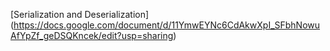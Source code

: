 [Serialization and Deserialization]
(https://docs.google.com/document/d/11YmwEYNc6CdAkwXpI_SFbhNowuAfYpZf_geDSQKncek/edit?usp=sharing)
